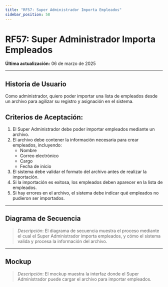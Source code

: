 ```yaml
---
title: "RF57: Super Administrador Importa Empleados"  
sidebar_position: 58
---
```


# RF57: Super Administrador Importa Empleados  

**Última actualización:** 06 de marzo de 2025  

---

## Historia de Usuario  

Como administrador, quiero poder importar una lista de empleados desde un archivo para agilizar su registro y asignación en el sistema.


## **Criterios de Aceptación:**  

1. El Super Administrador debe poder importar empleados mediante un archivo.  
2. El archivo debe contener la información necesaria para crear empleados, incluyendo:  
   - Nombre  
   - Correo electrónico  
   - Cargo  
   - Fecha de inicio  
3. El sistema debe validar el formato del archivo antes de realizar la importación.  
4. Si la importación es exitosa, los empleados deben aparecer en la lista de empleados.  
5. Si hay errores en el archivo, el sistema debe indicar qué empleados no pudieron ser importados.  

---

## **Diagrama de Secuencia**  

> *Descripción*: El diagrama de secuencia muestra el proceso mediante el cual el Super Administrador importa empleados, y cómo el sistema valida y procesa la información del archivo.  

---

## **Mockup**  

> *Descripción*: El mockup muestra la interfaz donde el Super Administrador puede cargar el archivo para importar empleados.  

